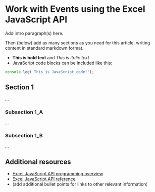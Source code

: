 # Work with Events using the Excel JavaScript API

Add intro paragraph(s) here. 

Then (below) add as many sections as you need for this article, writing content in standard markdown format.
* **This is bold text** and *This is italic text*
* JavaScript code blocks can be included like this:
```js
console.log('This is JavaScript code!');
```

## Section 1

...

### Subsection 1_A

...

### Subsection 1_B

...

## Additional resources

* [Excel JavaScript API programming overview](excel-add-ins-programming-overview.md?product=excel)
* [Excel JavaScript API reference](../../reference/excel/excel-add-ins-reference-overview.md?product=excel)
* (add additional bullet points for links to other relevant information)